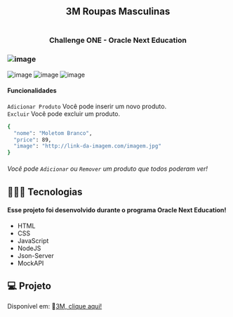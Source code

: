 <h2 align="center"> 3M Roupas Masculinas </h2>
<h3 align="center"!>
<br>Challenge ONE - Oracle Next Education<br/>
</h3>

### ![image](https://github.com/marostegaf/3M/assets/103620713/455d915b-a457-411a-8b45-7dcb67e80ea7)
![image](https://github.com/marostegaf/3M/assets/103620713/765f8b3d-2d53-44fa-b876-fe6706534610)
![image](https://github.com/marostegaf/3M/assets/103620713/f89e43b0-3db6-4447-b751-cf514a67d362)
![image](https://github.com/marostegaf/3M/assets/103620713/5747ab19-ad44-4332-8c5c-8de524c986de)

#### Funcionalidades
`Adicionar Produto` Você pode inserir um novo produto. <br/>
`Excluir` Você pode excluir um produto.
```bash
{
  "nome": "Moletom Branco",
  "price": 89,
  "image": "http://link-da-imagem.com/imagem.jpg"
}
```
###### Você pode `Adicionar` ou `Remover` um produto que todos poderam ver!

## 🧑🏻‍💻 Tecnologias
#### Esse projeto foi desenvolvido durante o programa Oracle Next Education!
- HTML
- CSS
- JavaScript
- NodeJS
- Json-Server
- MockAPI
  
## 💻 Projeto
Disponível em: 🔗[3M, clique aqui!](https://3m-roupas-masculinas.vercel.app/)


